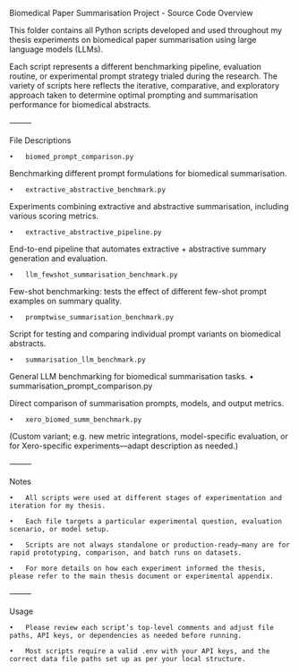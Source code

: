 Biomedical Paper Summarisation Project - Source Code Overview


This folder contains all Python scripts developed and used throughout my thesis experiments on biomedical paper summarisation using large language models (LLMs). 

Each script represents a different benchmarking pipeline, evaluation routine, or experimental prompt strategy trialed during the research. The variety of scripts here reflects the iterative, comparative, and exploratory approach taken to determine optimal prompting and summarisation performance for biomedical abstracts.

⸻

File Descriptions

	•	biomed_prompt_comparison.py

Benchmarking different prompt formulations for biomedical summarisation.

	•	extractive_abstractive_benchmark.py

Experiments combining extractive and abstractive summarisation, including various scoring metrics.

	•	extractive_abstractive_pipeline.py

End-to-end pipeline that automates extractive + abstractive summary generation and evaluation.

	•	llm_fewshot_summarisation_benchmark.py

Few-shot benchmarking: tests the effect of different few-shot prompt examples on summary quality.

	•	promptwise_summarisation_benchmark.py

Script for testing and comparing individual prompt variants on biomedical abstracts.

	•	summarisation_llm_benchmark.py

General LLM benchmarking for biomedical summarisation tasks.
	•	summarisation_prompt_comparison.py

Direct comparison of summarisation prompts, models, and output metrics.

	•	xero_biomed_summ_benchmark.py

(Custom variant; e.g. new metric integrations, model-specific evaluation, or for Xero-specific experiments—adapt description as needed.)

⸻

Notes

	•	All scripts were used at different stages of experimentation and iteration for my thesis.

	•	Each file targets a particular experimental question, evaluation scenario, or model setup.

	•	Scripts are not always standalone or production-ready—many are for rapid prototyping, comparison, and batch runs on datasets.

	•	For more details on how each experiment informed the thesis, please refer to the main thesis document or experimental appendix.

⸻

Usage

	•	Please review each script’s top-level comments and adjust file paths, API keys, or dependencies as needed before running.

	•	Most scripts require a valid .env with your API keys, and the correct data file paths set up as per your local structure.

